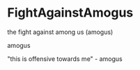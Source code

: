 # FightAgainstAmogus
the fight against among us (amogus)

amogus



"this is offensive towards me" - amogus
